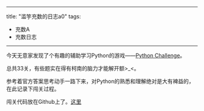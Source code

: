 
---
title: "滥竽充数的日志a0"
tags: 
  - 充数A
  - 充数日志
---

今天无意家发现了个有趣的辅助学习Python的游戏——[Python Challenge](http://www.pythonchallenge.com/)。

总共33关，有些题实在得有柯南的脑力才能解开额>_<。

参考着官方答案思考动手一路下来，对Python的熟悉和理解绝对是大有裨益的，在此记录下闯关过程。

闯关代码放在Github上了。[这里](https://github.com/lingyunyumo/pythone-chanllenge-code)
